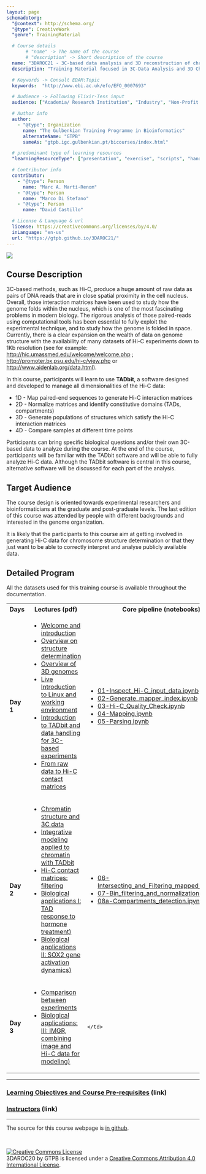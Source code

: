 ```yaml
---
layout: page
schemadotorg:
  "@context": http://schema.org/
  "@type": CreativeWork
  "genre": TrainingMaterial

  # Course details
       # "name" -> The name of the course
       # "description" -> Short description of the course
  name: "3DAROC21 - 3C-based data analysis and 3D reconstruction of chromatin folding"
  description: "Training Material focused in 3C-Data Analysis and 3D Chromatin Folding."

  # Keywords -> Consult EDAM:Topic
  keywords:  "http://www.ebi.ac.uk/efo/EFO_0007693"

  # Audience -> Following Elixir-Tess input
  audience: ["Academia/ Research Institution", "Industry", "Non-Profit Organisation", "Healthcare"]

  # Author info
  author:
    - "@type": Organization
      name: "The Gulbenkian Training Programme in Bioinformatics"
      alternateName: "GTPB"
      sameAs: "gtpb.igc.gulbenkian.pt/bicourses/index.html"

  # predominant type of learning resources
  "learningResourceType": ["presentation", "exercise", "scripts", "handout"]

  # Contributor info
  contributor:
    - "@type": Person
      name: "Marc A. Martí-Renom"
    - "@type": Person
      name: "Marco Di Stefano"
    - "@type": Person
      name: "David Castillo"

  # License & Language & url
  license: https://creativecommons.org/licenses/by/4.0/
  inLanguage: "en-us"
  url: "https://gtpb.github.io/3DAROC21/"
---
```


![](./assets/material/Entry_Image.jpg)

## Course Description

3C-based methods, such as Hi-C, produce a huge amount of raw data as pairs of DNA reads that are in close spatial proximity in the cell nucleus. Overall, those interaction matrices have been used to study how the genome folds within the nucleus, which is one of the most fascinating problems in modern biology. The rigorous analysis of those paired-reads using computational tools has been essential to fully exploit the experimental technique, and to study how the genome is folded in space. Currently, there is a clear expansion on the wealth of data on genome structure with the availability of many datasets of Hi-C experiments down to 1Kb resolution (see for example: http://hic.umassmed.edu/welcome/welcome.php ; http://promoter.bx.psu.edu/hi-c/view.php or http://www.aidenlab.org/data.html).

In this course, participants will learn to use **TADbit**, a software designed and developed to manage all dimensionalities of the Hi-C data:
* 1D - Map paired-end sequences to generate Hi-C interaction matrices
* 2D - Normalize matrices and identify constitutive domains (TADs, compartments)
* 3D - Generate populations of structures which satisfy the Hi-C interaction matrices
* 4D - Compare samples at different time points

Participants can bring specific biological questions and/or their own 3C-based data to analyze during the course. At the end of the course, participants will be familiar with the TADbit software and will be able to fully analyze Hi-C data. Although the TADbit software is central in this course, alternative software will be discussed for each part of the analysis.

## Target Audience

The course design is oriented towards experimental researchers and bioinformaticians at the graduate and post-graduate levels. The last edition of this course was attended by people with different backgrounds and interested in the genome organization.

It is likely that the participants to this course aim at getting involved in generating Hi-C data for chromosome structure determination or that they just want to be able to correctly interpret and analyse publicly available data.

## Detailed Program

All the datasets used for this training course is available throughout the documentation.


<table>
  <tbody>
    <tr>
      <th>Days</th>
      <th>Lectures (pdf)</th>
      <th>Core pipeline (notebooks)</th>
    </tr>
    <tr>
     <td><strong>Day 1</strong></td>
     <td>
       <ul>
        <li> <a href="./assets/material/Presentations/Day1/20211004_01_Welcome.pdf">Welcome and introduction</a></li>
        <li> <a href="./assets/material//Presentations/Day1/20211004_02_introduction_to_structure_determination.pdf">Overview on structure determination</a></li>
        <li> <a href="./assets/material/Presentations/Day1/20211004_03_3D-genomes_overview.pdf">Overview of 3D genomes</a></li>
        <li> <a href="./assets/material/Presentations/Day1/20211004_04_Live_introduction_to_linux_and_environment.pdf">Live Introduction to Linux and working environment</a></li>
        <li> <a href="./assets/material/Presentations/Day1/20211004_05_Intro_TADbit.pdf">Introduction to TADbit and data handling for 3C-based experiments</a></li>
        <li> <a href="./assets/material/Presentations/Day1/20211004_05_From_raw_data_to_Hi-C_contact_matrices.pdf">From raw data to Hi-C contact matrices</a></li>
       </ul>
     </td>
     <td>
<ul>
        <li> <a href="./assets/material/Notebooks/Day1/01-Inspect_Hi-C_input_data.ipynb">01-Inspect_Hi-C_input_data.ipynb</a></li>
		<li> <a href="./assets/material/Notebooks/Day1/02-Generate_mapper_index.ipynb">02-Generate_mapper_index.ipynb</a></li>
		<li> <a href="./assets/material/Notebooks/Day1/03-Hi-C_Quality_Check.ipynb">03-Hi-C_Quality_Check.ipynb</a></li>
		<li> <a href="./assets/material/Notebooks/Day1/04-Mapping.ipynb">04-Mapping.ipynb</a></li>
		<li> <a href="./assets/material/Notebooks/Day1/05-Parsing.ipynb">05-Parsing.ipynb</a></li>
</ul>
    </td>
   </tr>
    <tr>
     <td><strong>Day 2</strong></td>
     <td>
       <ul>
        <li> <a href="./assets/material/Presentations/Day2/20211005_01_Chromatin_and_3Cs.pdf">Chromatin structure and 3C data</a></li>
        <li> <a href="./assets/material/Presentations/Day2/20211005_02_TADbit.pdf">Integrative modeling applied to chromatin with TADbit</a></li>
        <li> <a href="./assets/material/Presentations/Day2/20211005_03_Hi-C_contact_matrices_filtering.pdf">Hi-C contact matrices: filtering</a></li>
        <li> <a href="./assets/material/Presentations/Day2/20211005_04_Applications(I)_TAD_hormone.pdf">Biological applications I: TAD response to hormone treatment)</a></li>
        <li> <a href="./assets/material/Presentations/Day2/20211005_05_Applications(II)_SOX2Dynamics.pdf">Biological applications II: SOX2 gene activation dynamics)</a></li>
       </ul>
     </td>
     <td>
     <ul>
             <li> <a href="./assets/material/Notebooks/Day2/06-Intersecting_and_Filtering_mapped_reads.ipynb">06-Intersecting_and_Filtering_mapped_reads.ipynb</a></li>
         <li> <a href="./assets/material/Notebooks/Day2/07-Bin_filtering_and_normalization.ipynb">07-Bin_filtering_and_normalization.ipynb</a></li>
         <li> <a href="./assets/material/Notebooks/Day2/08a-Compartments_detection.ipynb">08a-Compartments_detection.ipynb</a></li>
     </ul>
    </td>
   </tr>
   <tr>
     <td><strong>Day 3</strong></td>
     <td>
       <ul>
        <li> <a href="./assets/material/Presentations/Day3/20211006_01_Comparison_between_experiments.pdf">Comparison between experiments</a></li>
        <li> <a href="./assets/material/Presentations/Day3/20211006_03_Applications(III)_IMGR.pdf">Biological applications: III: IMGR, combining image and Hi-C data for modeling)</a></li>
       </ul>
     </td>
     <td>

    </td>

   </tr>

  </tbody>
</table>


---

### [Learning Objectives and Course Pre-requisites](pages/objectives_prerequisites.md) (link)

### [Instructors](pages/instructors.md) (link)

---

The source for this course webpage is [in github](https://github.com/GTPB/3DAROC20).

<br/>

<a rel="license" href="http://creativecommons.org/licenses/by/4.0/"><img alt="Creative Commons License" style="border-width:0" src="https://i.creativecommons.org/l/by/4.0/88x31.png" /></a><br /><span xmlns:dct="http://purl.org/dc/terms/" property="dct:title">3DAROC20</span> by <span xmlns:cc="http://creativecommons.org/ns#" property="cc:attributionName">GTPB</span> is licensed under a <a rel="license" href="http://creativecommons.org/licenses/by/4.0/">Creative Commons Attribution 4.0 International License</a>.
